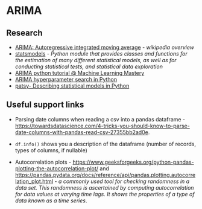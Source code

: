 # ARIMA

## Research

- [ARIMA: Autoregressive integrated moving average](https://en.wikipedia.org/wiki/Autoregressive_integrated_moving_average) - *wikipedia overview*
- [statsmodels](https://www.statsmodels.org/stable/index.html) - *Python module that provides classes and functions for the estimation of many different statistical models, as well as for conducting statistical tests, and statistical data exploration*
- [ARIMA python tutorial @ Machine Learning Mastery](https://machinelearningmastery.com/arima-for-time-series-forecasting-with-python/)
- [ARIMA hyperparameter search in Python](https://machinelearningmastery.com/grid-search-arima-hyperparameters-with-python/)
- [patsy- Describing statistical models in Python](https://patsy.readthedocs.io/en/latest/)



## Useful support links

- Parsing date columns when reading a csv into a pandas dataframe - <https://towardsdatascience.com/4-tricks-you-should-know-to-parse-date-columns-with-pandas-read-csv-27355bb2ad0e>.
- `df.info()` shows you a description of the dataframe (number of records, types of columns, if nullable)

- Autocorrelation plots - <https://www.geeksforgeeks.org/python-pandas-plotting-the-autocorrelation-plot/> and <https://pandas.pydata.org/docs/reference/api/pandas.plotting.autocorrelation_plot.html> - *a commonly used tool for checking randomness in a data set. This randomness is ascertained by computing autocorrelation for data values at varying time lags. It shows the properties of a type of data known as a time series*.

